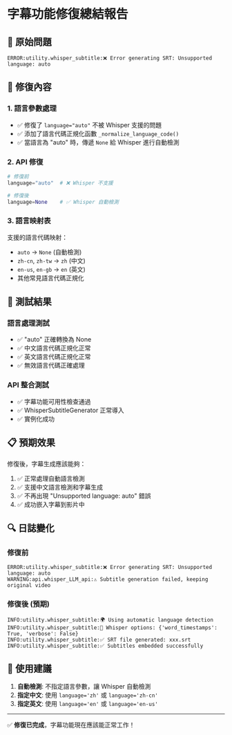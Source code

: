 # 字幕功能修復總結報告

## 🚨 原始問題
```
ERROR:utility.whisper_subtitle:❌ Error generating SRT: Unsupported language: auto
```

## 🔧 修復內容

### 1. 語言參數處理
- ✅ 修復了 `language="auto"` 不被 Whisper 支援的問題
- ✅ 添加了語言代碼正規化函數 `_normalize_language_code()`
- ✅ 當語言為 "auto" 時，傳遞 `None` 給 Whisper 進行自動檢測

### 2. API 修復
```python
# 修復前
language="auto"  # ❌ Whisper 不支援

# 修復後  
language=None    # ✅ Whisper 自動檢測
```

### 3. 語言映射表
支援的語言代碼映射：
- `auto` → `None` (自動檢測)
- `zh-cn`, `zh-tw` → `zh` (中文)
- `en-us`, `en-gb` → `en` (英文)
- 其他常見語言代碼正規化

## 🧪 測試結果

### 語言處理測試
- ✅ "auto" 正確轉換為 None
- ✅ 中文語言代碼正規化正常
- ✅ 英文語言代碼正規化正常  
- ✅ 無效語言代碼正確處理

### API 整合測試
- ✅ 字幕功能可用性檢查通過
- ✅ WhisperSubtitleGenerator 正常導入
- ✅ 實例化成功

## 📋 預期效果

修復後，字幕生成應該能夠：
1. ✅ 正常處理自動語言檢測
2. ✅ 支援中文語言檢測和字幕生成
3. ✅ 不再出現 "Unsupported language: auto" 錯誤
4. ✅ 成功嵌入字幕到影片中

## 🔍 日誌變化

### 修復前
```
ERROR:utility.whisper_subtitle:❌ Error generating SRT: Unsupported language: auto
WARNING:api.whisper_LLM_api:⚠️ Subtitle generation failed, keeping original video
```

### 修復後 (預期)
```
INFO:utility.whisper_subtitle:🌍 Using automatic language detection
INFO:utility.whisper_subtitle:🔧 Whisper options: {'word_timestamps': True, 'verbose': False}
INFO:utility.whisper_subtitle:✅ SRT file generated: xxx.srt
INFO:utility.whisper_subtitle:✅ Subtitles embedded successfully
```

## 🎯 使用建議

1. **自動檢測**: 不指定語言參數，讓 Whisper 自動檢測
2. **指定中文**: 使用 `language='zh'` 或 `language='zh-cn'`
3. **指定英文**: 使用 `language='en'` 或 `language='en-us'`

---

✅ **修復已完成**，字幕功能現在應該能正常工作！
